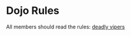 Dojo Rules
==========

All members should read the rules: [deadly
vipers](https://github.com/deadlyvipers)
